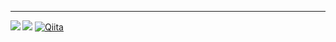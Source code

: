 ---

<a href="https://github.com/anuraghazra/github-readme-stats">
<img align="left" src="https://github-readme-stats.vercel.app/api/top-langs/?username=IWsz1&layout=compact" />
</a>

[![](https://img.shields.io/badge/-@Asaka_Sora_-1ca0f1?style=flat-square&labelColor=1ca0f1&logo=twitter&logoColor=white)](https://twitter.com/Asaka_Sora_) [![Qiita](https://img.shields.io/badge/Qiita-@soraa24926-555555?style=flat-square&labelColor=55c500)](https://qiita.com/soraa24926)

